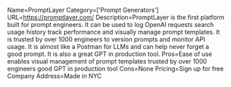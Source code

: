 Name=PromptLayer
Category=['Prompt Generators']
URL=https://promptlayer.com/
Description=PromptLayer is the first platform built for prompt engineers. It can be used to log OpenAI requests search usage history track performance and visually manage prompt templates. It is trusted by over 1000 engineers to version prompts and monitor API usage. It is almost like a Postman for LLMs and can help never forget a good prompt. It is also a great GPT in production tool.
Pros=Ease of use enables visual management of prompt templates trusted by over 1000 engineers good GPT in production tool
Cons=None
Pricing=Sign up for free
Company Address=Made in NYC
